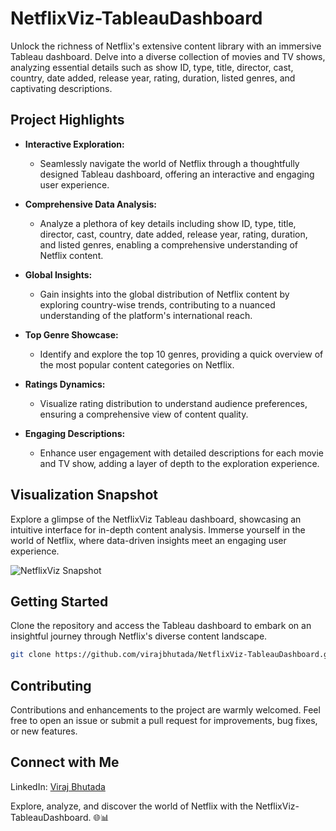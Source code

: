# NetflixViz-TableauDashboard

Unlock the richness of Netflix's extensive content library with an immersive Tableau dashboard. Delve into a diverse collection of movies and TV shows, analyzing essential details such as show ID, type, title, director, cast, country, date added, release year, rating, duration, listed genres, and captivating descriptions.

## Project Highlights

- **Interactive Exploration:**
  - Seamlessly navigate the world of Netflix through a thoughtfully designed Tableau dashboard, offering an interactive and engaging user experience.

- **Comprehensive Data Analysis:**
  - Analyze a plethora of key details including show ID, type, title, director, cast, country, date added, release year, rating, duration, and listed genres, enabling a comprehensive understanding of Netflix 
    content.

- **Global Insights:**
  - Gain insights into the global distribution of Netflix content by exploring country-wise trends, contributing to a nuanced understanding of the platform's international reach.

- **Top Genre Showcase:**
  - Identify and explore the top 10 genres, providing a quick overview of the most popular content categories on Netflix.

- **Ratings Dynamics:**
  - Visualize rating distribution to understand audience preferences, ensuring a comprehensive view of content quality.

- **Engaging Descriptions:**
  - Enhance user engagement with detailed descriptions for each movie and TV show, adding a layer of depth to the exploration experience.

## Visualization Snapshot

Explore a glimpse of the NetflixViz Tableau dashboard, showcasing an intuitive interface for in-depth content analysis. Immerse yourself in the world of Netflix, where data-driven insights meet an engaging user experience.

![NetflixViz Snapshot](https://github.com/virajbhutada/NetflixViz-TableauDashboard/assets/143819712/849fdfbe-3e0a-4cc1-94dc-f1cefc86dd60)

## Getting Started

Clone the repository and access the Tableau dashboard to embark on an insightful journey through Netflix's diverse content landscape.

```bash
git clone https://github.com/virajbhutada/NetflixViz-TableauDashboard.git
```

## Contributing

Contributions and enhancements to the project are warmly welcomed. Feel free to open an issue or submit a pull request for improvements, bug fixes, or new features.

## Connect with Me

LinkedIn: [Viraj Bhutada](https://www.linkedin.com/in/virajbhutada/)

Explore, analyze, and discover the world of Netflix with the NetflixViz-TableauDashboard. 🌐📊
